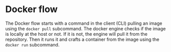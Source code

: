 # Docker flow

The Docker flow starts with a command in the client (CLI) pulling an image using the `docker pull` subcommand. The docker engine checks if the image is locally at the host or not. If it is not, the engine will pull it from the repository. Then it runs it and crafts a container from the image using the `docker run` subcommand.